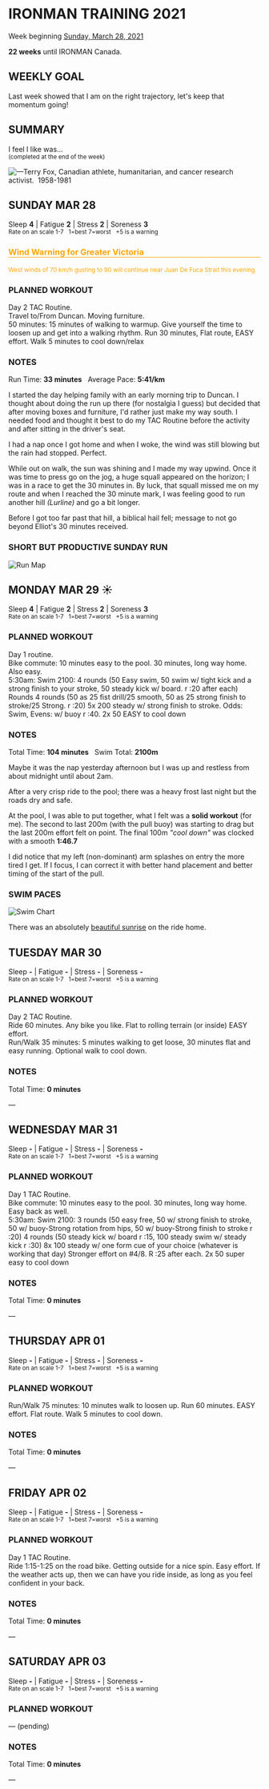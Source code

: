# IRONMAN TRAINING 2021
Week beginning [Sunday, March 28, 2021](javascript:flick('sun');)

**22 weeks** until IRONMAN Canada.

## WEEKLY GOAL
Last week showed that I am on the right trajectory, let's keep that momentum going!

## SUMMARY
I feel I like was...  
<sup>(completed at the end of the week)</sup>
<!--OVERTRAINING|ON THE EDGE|STAYING CONSISTENT|LAGGING A BIT-->


![&mdash;Terry Fox, Canadian athlete, humanitarian, and cancer research activist. &nbsp;1958-1981](/assets/jpg/IMG_0614-977x550.jpeg "DREAMS ARE MADE POSSIBLE IF YOU TRY")

## SUNDAY MAR 28
Sleep **4** | Fatigue **2** | Stress **2** | Soreness **3**  
<sup>Rate on an scale 1-7 &nbsp; 1=best 7=worst &nbsp; +5 is a warning</sup>

<h3 style="color:orange;border-bottom:1px solid orange;">Wind Warning for Greater Victoria</h3>
<p style="color:orange;font-size:0.85em;">West winds of 70 km/h gusting to 90 will continue near Juan De Fuca Strait this evening.</p>

### PLANNED WORKOUT
Day 2 TAC Routine.   
Travel to/From Duncan. Moving furniture.   
50 minutes: 15 minutes of walking to warmup. Give yourself the time to loosen up and get into a walking rhythm. Run 30 minutes, Flat route, EASY effort. Walk 5 minutes to cool down/relax

### NOTES
Run Time: **33 minutes** &nbsp; Average Pace: **5:41/km**

I started the day helping family with an early morning trip to Duncan.  I thought about doing the run up there (for nostalgia I guess) but decided that after moving boxes and furniture, I'd rather just make my way south.  I needed food and thought it best to do my TAC Routine before the activity and after sitting in the driver's seat.
<!---->
I had a nap once I got home and when I woke, the wind was still blowing but the rain had stopped.  Perfect.

While out on walk, the sun was shining and I made my way upwind.  Once it was time to press go on the jog, a huge squall appeared on the horizon; I was in a race to get the 30 minutes in.  By luck, that squall missed me on my route and when I reached the 30 minute mark, I was feeling good to run another hill _(Lurline)_ and go a bit longer.  

Before I got too far past that hill, a biblical hail fell; message to not go beyond Elliot's 30 minutes received.

### SHORT BUT PRODUCTIVE SUNDAY RUN
![Run Map](/assets/jpg/runmap-20210328.jpeg)

<!---->
## MONDAY MAR 29 ☀️
Sleep **4** | Fatigue **2** | Stress **2** | Soreness **3**  
<sup>Rate on an scale 1-7 &nbsp; 1=best 7=worst &nbsp; +5 is a warning</sup>

### PLANNED WORKOUT
Day 1 routine.  
Bike commute: 10 minutes easy to the pool. 30 minutes, long way home. Also easy.  
5:30am: Swim 2100: 
4 rounds (50 Easy swim, 50 swim w/ tight kick and a strong finish to your stroke, 50 steady kick w/ board. r :20 after each)
Rounds 4 rounds (50 as 25 fist drill/25 smooth, 50 as 25 strong finish to stroke/25 Strong. r :20) 
5x 200 steady w/ strong finish to stroke. Odds: Swim, Evens: w/ buoy r :40. 2x 50 EASY to cool down

### NOTES
Total Time: **104 minutes** &nbsp; Swim Total: **2100m** 

Maybe it was the nap yesterday afternoon but I was up and restless from about midnight until about 2am.  

After a very crisp ride to the pool; there was a heavy frost last night but the roads dry and safe.
<!---->
At the pool, I was able to put together, what I felt was a **solid workout** (for me).  The second to last 200m (with the pull buoy) was starting to drag but the last 200m effort felt on point.  The final 100m _"cool down"_ was clocked with a smooth **1:46.7**

I did notice that my left (non-dominant) arm splashes on entry the more tired I get.  If I focus, I can correct it with better hand placement and better timing of the start of the pull.

### SWIM PACES
![Swim Chart](/assets/jpg/swim-20210329.jpeg)

There was an absolutely [beautiful sunrise](javascript:flkty.select(2);) on the ride home.

<!---->
## TUESDAY MAR 30
Sleep **-** | Fatigue **-** | Stress **-** | Soreness **-**  
<sup>Rate on an scale 1-7 &nbsp; 1=best 7=worst &nbsp; +5 is a warning</sup>

### PLANNED WORKOUT
Day 2 TAC Routine.   
Ride 60 minutes. Any bike you like. Flat to rolling terrain (or inside) EASY effort.  
Run/Walk 35 minutes: 5 minutes walking to get loose, 30 minutes flat and easy running. Optional walk to cool down.

### NOTES
Total Time: **0 minutes**

&mdash; 


<!---->
## WEDNESDAY MAR 31
Sleep **-** | Fatigue **-** | Stress **-** | Soreness **-**  
<sup>Rate on an scale 1-7 &nbsp; 1=best 7=worst &nbsp; +5 is a warning</sup>

### PLANNED WORKOUT
Day 1 TAC Routine.  
Bike commute: 10 minutes easy to the pool. 30 minutes, long way home. Easy back as well.  
5:30am: Swim 2100: 
3 rounds (50 easy free, 50 w/ strong finish to stroke, 50 w/ buoy-Strong rotation from hips, 50 w/ buoy-Strong finish to stroke r :20)
4 rounds (50 steady kick w/ board r :15, 100 steady swim w/ steady kick r :30)
8x 100 steady w/ one form cue of your choice (whatever is working that day) Stronger effort on #4/8. R :25 after each. 
2x 50 super easy to cool down

### NOTES
Total Time: **0 minutes**

&mdash; 


<!---->
## THURSDAY APR 01
Sleep **-** | Fatigue **-** | Stress **-** | Soreness **-**  
<sup>Rate on an scale 1-7 &nbsp; 1=best 7=worst &nbsp; +5 is a warning</sup>

### PLANNED WORKOUT
Run/Walk 75 minutes: 10 minutes walk to loosen up. Run 60 minutes. EASY effort. Flat route. Walk 5 minutes to cool down.

### NOTES
Total Time: **0 minutes**

&mdash; 


<!---->
## FRIDAY APR 02
Sleep **-** | Fatigue **-** | Stress **-** | Soreness **-**  
<sup>Rate on an scale 1-7 &nbsp; 1=best 7=worst &nbsp; +5 is a warning</sup>

### PLANNED WORKOUT
Day 1 TAC Routine.    
Ride 1:15-1:25 on the road bike. Getting outside for a nice spin. Easy effort. If the weather acts up, then we can have you ride inside, as long as you feel confident in your back. 

### NOTES
Total Time: **0 minutes**

&mdash; 


<!---->
## SATURDAY APR 03
Sleep **-** | Fatigue **-** | Stress **-** | Soreness **-**  
<sup>Rate on an scale 1-7 &nbsp; 1=best 7=worst &nbsp; +5 is a warning</sup>

### PLANNED WORKOUT
&mdash; (pending)

### NOTES
Total Time: **0 minutes**

&mdash; 


<!---->